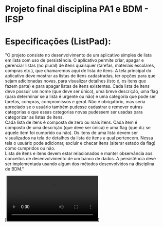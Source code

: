 # Projeto final disciplina PA1 e BDM - IFSP

# Especificações (ListPad): 

"O projeto consiste no desenvolvimento de um aplicativo simples de lista em lista com uso de 
persistência. O aplicativo permite criar, apagar e gerenciar listas (no plural) de itens quaisquer 
(tarefas, materiais escolares, compras etc.), que chamaremos aqui de lista de itens.  A tela 
principal do aplicativo deve mostrar as listas de itens cadastradas, ter opções para que sejam 
adicionadas novas, para visualizar detalhes (isto é, os itens que fazem parte) e para apagar 
listas de itens existentes. Cada lista de itens deve possuir um nome (que deve ser único), uma 
breve descrição, uma flag (para determinar se a lista é urgente ou não) e uma categoria que 
pode ser tarefas, compras, compromissos e geral. Não é obrigatório, mas seria apreciado se o 
usuário também pudesse cadastrar e remover outras categorias e que essas categorias novas 
pudessem ser usadas para categorizar as listas de itens.  
Cada lista de itens é composta de zero ou mais itens. Cada item é composto de uma descrição 
(que deve ser única) e uma flag (que diz se aquele item foi cumprido ou não). Os itens de uma 
lista devem ser visualizados na tela de detalhes da lista de itens a qual pertencem. Nessa tela o 
usuário pode adicionar, excluir e checar itens (alterar estado da flag) como cumpridos ou não.  
Lista de itens e itens devem estar relacionados e manter observância aos conceitos de 
desenvolvimento de um banco de dados. A persistência deve ser implementada usando algum 
dos métodos desenvolvidos na disciplina de BDM."

[![Video funcionamento](https://raw.githubusercontent.com/thallescarvalh0/ListPad/master/app/src/main/java/br/edu/ifsp/scl/sdm/pa1/listpad/video/ListPad.mp4)]
